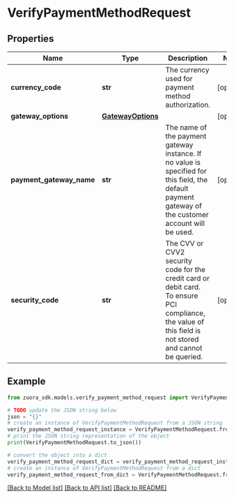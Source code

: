 # VerifyPaymentMethodRequest


## Properties

Name | Type | Description | Notes
------------ | ------------- | ------------- | -------------
**currency_code** | **str** | The currency used for payment method authorization.   | [optional] 
**gateway_options** | [**GatewayOptions**](GatewayOptions.md) |  | [optional] 
**payment_gateway_name** | **str** | The name of the payment gateway instance. If no value is specified for this field, the default payment gateway of the customer account will be used. | [optional] 
**security_code** | **str** | The CVV or CVV2 security code for the credit card or debit card. To ensure PCI compliance, the value of this field is not stored and cannot be queried. | [optional] 

## Example

```python
from zuora_sdk.models.verify_payment_method_request import VerifyPaymentMethodRequest

# TODO update the JSON string below
json = "{}"
# create an instance of VerifyPaymentMethodRequest from a JSON string
verify_payment_method_request_instance = VerifyPaymentMethodRequest.from_json(json)
# print the JSON string representation of the object
print(VerifyPaymentMethodRequest.to_json())

# convert the object into a dict
verify_payment_method_request_dict = verify_payment_method_request_instance.to_dict()
# create an instance of VerifyPaymentMethodRequest from a dict
verify_payment_method_request_from_dict = VerifyPaymentMethodRequest.from_dict(verify_payment_method_request_dict)
```
[[Back to Model list]](../README.md#documentation-for-models) [[Back to API list]](../README.md#documentation-for-api-endpoints) [[Back to README]](../README.md)


